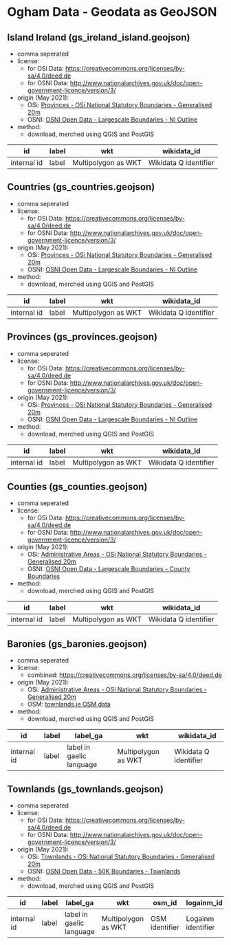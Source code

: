 # Ogham Data - Geodata as GeoJSON

## Island Ireland (gs_ireland_island.geojson)

-   comma seperated
-   license:
    -   for OSi Data: <https://creativecommons.org/licenses/by-sa/4.0/deed.de>
    -   for OSNI Data: <http://www.nationalarchives.gov.uk/doc/open-government-licence/version/3/>
-   origin (May 2021):
    -   OSi: [Provinces - OSi National Statutory Boundaries - Generalised 20m](https://data-osi.opendata.arcgis.com/datasets/provinces-osi-national-statutory-boundaries-generalised-20m?geometry=-29.165%2C51.112%2C12.649%2C55.691)
    -   OSNI: [OSNI Open Data - Largescale Boundaries - NI Outline](https://www.opendatani.gov.uk/dataset/osni-open-data-largescale-boundaries-ni-outline)
-   method:
    -   download, merched using QGIS and PostGIS

| id          | label | wkt                 | wikidata_id           |
| ----------- | ----- | ------------------- | --------------------- |
| internal id | label | Multipolygon as WKT | Wikidata Q identifier |

## Countries (gs_countries.geojson)

-   comma seperated
-   license:
    -   for OSi Data: <https://creativecommons.org/licenses/by-sa/4.0/deed.de>
    -   for OSNI Data: <http://www.nationalarchives.gov.uk/doc/open-government-licence/version/3/>
-   origin (May 2021):
    -   OSi: [Provinces - OSi National Statutory Boundaries - Generalised 20m](https://data-osi.opendata.arcgis.com/datasets/provinces-osi-national-statutory-boundaries-generalised-20m?geometry=-29.165%2C51.112%2C12.649%2C55.691)
    -   OSNI: [OSNI Open Data - Largescale Boundaries - NI Outline](https://www.opendatani.gov.uk/dataset/osni-open-data-largescale-boundaries-ni-outline)
-   method:
    -   download, merched using QGIS and PostGIS

| id          | label | wkt                 | wikidata_id           |
| ----------- | ----- | ------------------- | --------------------- |
| internal id | label | Multipolygon as WKT | Wikidata Q identifier |

## Provinces (gs_provinces.geojson)

-   comma seperated
-   license:
    -   for OSi Data: <https://creativecommons.org/licenses/by-sa/4.0/deed.de>
    -   for OSNI Data: <http://www.nationalarchives.gov.uk/doc/open-government-licence/version/3/>
-   origin (May 2021):
    -   OSi: [Provinces - OSi National Statutory Boundaries - Generalised 20m](https://data-osi.opendata.arcgis.com/datasets/provinces-osi-national-statutory-boundaries-generalised-20m?geometry=-29.165%2C51.112%2C12.649%2C55.691)
    -   OSNI: [OSNI Open Data - Largescale Boundaries - NI Outline](https://www.opendatani.gov.uk/dataset/osni-open-data-largescale-boundaries-ni-outline)
-   method:
    -   download, merched using QGIS and PostGIS

| id          | label | wkt                 | wikidata_id           |
| ----------- | ----- | ------------------- | --------------------- |
| internal id | label | Multipolygon as WKT | Wikidata Q identifier |

## Counties (gs_counties.geojson)

-   comma seperated
-   license:
    -   for OSi Data: <https://creativecommons.org/licenses/by-sa/4.0/deed.de>
    -   for OSNI Data: <http://www.nationalarchives.gov.uk/doc/open-government-licence/version/3/>
-   origin (May 2021):
    -   OSi: [Administrative Areas - OSi National Statutory Boundaries - Generalised 20m](https://data-osi.opendata.arcgis.com/datasets/administrative-areas-osi-national-statutory-boundaries-generalised-20m?geometry=-29.165%2C51.112%2C12.649%2C55.691)
    -   OSNI: [OSNI Open Data - Largescale Boundaries - County Boundaries](https://www.opendatani.gov.uk/dataset/osni-open-data-largescale-boundaries-county-boundaries)
-   method:
    -   download, merched using QGIS and PostGIS

| id          | label | wkt                 | wikidata_id           |
| ----------- | ----- | ------------------- | --------------------- |
| internal id | label | Multipolygon as WKT | Wikidata Q identifier |

## Baronies (gs_baronies.geojson)

-   comma seperated
-   license:
    -   combined: <https://creativecommons.org/licenses/by-sa/4.0/deed.de>
-   origin (May 2021):
    -   OSi: [Administrative Areas - OSi National Statutory Boundaries - Generalised 20m](hhttps://data-osi.opendata.arcgis.com/datasets/baronies-osi-national-statutory-boundaries-generalised-20m?geometry=-29.156%2C51.112%2C12.658%2C55.691)
    -   OSM: [townlands.ie OSM data](https://www.townlands.ie/page/download/)
-   method:
    -   download, merched using QGIS and PostGIS

| id          | label | label_ga                 | wkt                 | wikidata_id           |
| ----------- | ----- | ------------------------ | ------------------- | --------------------- |
| internal id | label | label in gaelic language | Multipolygon as WKT | Wikidata Q identifier |

## Townlands (gs_townlands.geojson)

-   comma seperated
-   license:
    -   for OSi Data: <https://creativecommons.org/licenses/by-sa/4.0/deed.de>
    -   for OSNI Data: <http://www.nationalarchives.gov.uk/doc/open-government-licence/version/3/>
-   origin (May 2021):
    -   OSi: [Townlands - OSi National Statutory Boundaries - Generalised 20m](https://data-osi.opendata.arcgis.com/datasets/townlands-osi-national-statutory-boundaries-generalised-20m?geometry=-29.136%2C51.106%2C12.678%2C55.686)
    -   OSNI: [OSNI Open Data - 50K Boundaries - Townlands](https://www.opendatani.gov.uk/dataset/osni-open-data-50k-boundaries-townlands)
-   method:
    -   download, merched using QGIS and PostGIS

| id          | label | label_ga                 | wkt                 | osm_id         | logainm_id         | tie_url              |
| ----------- | ----- | ------------------------ | ------------------- | -------------- | ------------------ | -------------------- |
| internal id | label | label in gaelic language | Multipolygon as WKT | OSM identifier | Logainm identifier | link to townlands.ie |
